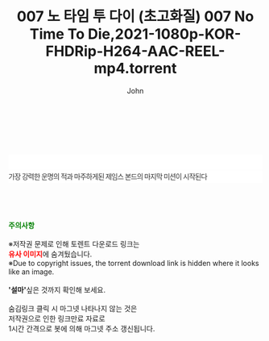 ﻿---
layout: post
title:  "007 노 타임 투 다이 (초고화질) 007 No Time To Die,2021-1080p-KOR-FHDRip-H264-AAC-REEL-mp4.torrent"
author: John
categories: [ 영화 ]
tags: [  ]
image:  
description: "007 노 타임 투 다이 (초고화질) 007 No Time To Die,2021-1080p-KOR-FHDRip-H264-AAC-REEL-mp4 torrent 정보 공유"
toc: true
toc_sticky: true
---

<br>
<div class="view-img">
<a class="view_image" href="https://torrentmobile59.com/bbs/view_image.php?fn=%2Fdata%2Ffile%2Fmovie%2F3659260999_iFIjzp9N_16463cb95b76c2f40678641d01327f7b09f6ac1d.jpg" target="_blank"><img alt="" class="img-tag" content="https://torrentmobile59.com/data/file/movie/3659260999_iFIjzp9N_16463cb95b76c2f40678641d01327f7b09f6ac1d.jpg" itemprop="image" src="https://torrentmobile59.com/data/file/movie/3659260999_iFIjzp9N_16463cb95b76c2f40678641d01327f7b09f6ac1d.jpg"/></a><a class="view_image" href="https://torrentmobile59.com/bbs/view_image.php?fn=%2Fdata%2Ffile%2Fmovie%2F3659260999_gdW6iSC0_f18c5190743fa0c5863b216381ed96fdc46e632b.jpg" target="_blank"><img alt="" class="img-tag" content="https://torrentmobile59.com/data/file/movie/3659260999_gdW6iSC0_f18c5190743fa0c5863b216381ed96fdc46e632b.jpg" itemprop="image" src="https://torrentmobile59.com/data/file/movie/3659260999_gdW6iSC0_f18c5190743fa0c5863b216381ed96fdc46e632b.jpg"/></a></div><div class="view-content" itemprop="description">
<p><br/></p><div class="title_area" style="margin:0px 0px 9px;padding:0px;list-style:none;font-size:12px;font-family:'나눔고딕', NanumGothic, '돋움', Dotum, Helvetica, 'AppleSDGothicNeo-Medium', AppleGothic, sans-serif;height:30px;float:none;background-color:rgb(255,255,255);"><h4 class="h_story" style="margin:5px 10px 0px 0px;padding:0px;list-style:none;font-size:12px;font-family:'돋움', sans-serif;height:18px;width:49px;background:url(&quot;https://ssl.pstatic.net/static/movie/2020/10/h_tx_sp5.png&quot;) no-repeat 0px -17px;float:left;"><strong class="blind" style="margin:0px;padding:0px;list-style:none;font-size:0px;font-family:inherit;color:inherit;width:1px;height:1px;line-height:0;">줄거리</strong></h4></div><p class="con_tx" style="margin-top:-7px;margin-bottom:-6px;list-style:none;font-size:14px;font-family:'나눔고딕', NanumGothic, '돋움', Dotum, Helvetica, 'AppleSDGothicNeo-Medium', AppleGothic, sans-serif;color:rgb(51,51,51);background-image:url(&quot;https://ssl.pstatic.net/static/movie/2014/01/blank.gif&quot;);letter-spacing:-1px;line-height:25px;background-color:rgb(255,255,255);">가장 강력한 운명의 적과 마주하게된 제임스 본드의 마지막 미션이 시작된다</p> </div>
    
<br><br><br>
<p data-ke-size="size16"><b><span style="color: green;">주의사항</span></b><br /><br />※저작권 문제로 인해 토렌트 다운로드 링크는<br /><b><span style="color: red;">유사 이미지</span></b>에 숨겨뒀습니다.<br />※Due to copyright issues, the torrent download link is hidden where it looks like an image.<br /><br /><b>'설마'</b>싶은 것까지 확인해 보세요.<br /><br />숨김링크 클릭 시 마그넷 나타나지 않는 것은<br />저작권으로 인한 링크만료 자료로<br />1시간 간격으로 봇에 의해 마그넷 주소 갱신됩니다.</p>
